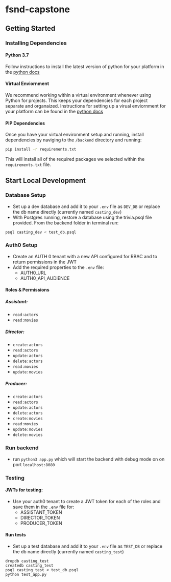 # fsnd-capstone

## Getting Started

### Installing Dependencies

#### Python 3.7

Follow instructions to install the latest version of python for your platform in the [python docs](https://docs.python.org/3/using/unix.html#getting-and-installing-the-latest-version-of-python)

#### Virtual Enviornment

We recommend working within a virtual environment whenever using Python for projects. This keeps your dependencies for each project separate and organaized. Instructions for setting up a virual enviornment for your platform can be found in the [python docs](https://packaging.python.org/guides/installing-using-pip-and-virtual-environments/)

#### PIP Dependencies

Once you have your virtual environment setup and running, install dependencies by naviging to the `/backend` directory and running:

```bash
pip install -r requirements.txt
```

This will install all of the required packages we selected within the `requirements.txt` file.

## Start Local Development
### Database Setup
- Set up a dev database and add it to your `.env` file as `DEV_DB` or replace the db name directly (currently named `casting_dev`)
- With Postgres running, restore a database using the trivia.psql file provided. From the backend folder in terminal run:

```bash
psql casting_dev < test_db.psql
```
### Auth0 Setup
- Create an AUTH 0 tenant with a new API configured for RBAC and to return permissions in the JWT
- Add the required properties to the `.env` file:
  - AUTH0_URL
  - AUTH0_API_AUDIENCE
#### Roles & Permissions
##### Assistant:
- `read:actors`
- `read:movies`
##### Director:
- `create:actors`
- `read:actors`
- `update:actors`
- `delete:actors`
- `read:movies`
- `update:movies`
##### Producer:
- `create:actors`
- `read:actors`
- `update:actors`
- `delete:actors`
- `create:movies`
- `read:movies`
- `update:movies`
- `delete:movies`
### Run backend
- run `python3 app.py` which will start the backend with debug mode on on port `localhost:8080`
### Testing
#### JWTs for testing:
- Use your auth0 tenant to create a JWT token for each of the roles and save them in the `.env` file for:
  - ASSISTANT_TOKEN
  - DIRECTOR_TOKEN
  - PRODUCER_TOKEN
#### Run tests
- Set up a test database and add it to your `.env` file as `TEST_DB` or replace the db name directly (currently named `casting_test`)

```
dropdb casting_test
createdb casting_test
psql casting_test < test_db.psql
python test_app.py
```

